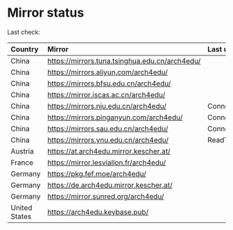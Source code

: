 <script src="./time.js"></script>
# Mirror status
Last check: <script type="text/javascript">localize(1673059193.3931327);</script>

|Country|Mirror|Last update|
|:------|:-----|:----------|
|China|https://mirrors.tuna.tsinghua.edu.cn/arch4edu/|<script type="text/javascript">localize(1673029985);</script>|
|China|https://mirrors.aliyun.com/arch4edu/|<script type="text/javascript">localize(1673029985);</script>|
|China|https://mirrors.bfsu.edu.cn/arch4edu/|<script type="text/javascript">localize(1673029985);</script>|
|China|https://mirror.iscas.ac.cn/arch4edu/|<script type="text/javascript">localize(1673029985);</script>|
|China|https://mirrors.nju.edu.cn/arch4edu/|ConnectTimeout|
|China|https://mirrors.pinganyun.com/arch4edu/|ConnectTimeout|
|China|https://mirrors.sau.edu.cn/arch4edu/|ConnectionError|
|China|https://mirrors.ynu.edu.cn/arch4edu/|ReadTimeout|
|Austria|https://at.arch4edu.mirror.kescher.at/|<script type="text/javascript">localize(1673029985);</script>|
|France|https://mirror.lesviallon.fr/arch4edu/|<script type="text/javascript">localize(1673029985);</script>|
|Germany|https://pkg.fef.moe/arch4edu/|<script type="text/javascript">localize(1673029985);</script>|
|Germany|https://de.arch4edu.mirror.kescher.at/|<script type="text/javascript">localize(1673029985);</script>|
|Germany|https://mirror.sunred.org/arch4edu/|<script type="text/javascript">localize(1673029985);</script>|
|United States|https://arch4edu.keybase.pub/|<script type="text/javascript">localize(1672986855);</script>|

<script src="./tablefilter/tablefilter.js"></script>
<script src="./table.js"></script>